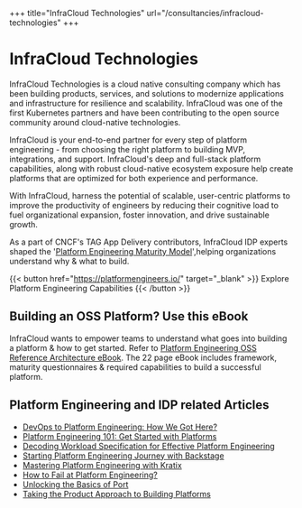 +++
title="InfraCloud Technologies"
url="/consultancies/infracloud-technologies"
+++

# InfraCloud Technologies

InfraCloud Technologies is a cloud native consulting company which has been building products, services, and solutions to modernize applications and infrastructure for resilience and scalability. InfraCloud was one of the first Kubernetes partners and have been contributing to the open source community around cloud-native technologies.

InfraCloud is your end-to-end partner for every step of platform engineering - from choosing the right platform to building MVP, integrations, and support. InfraCloud's deep and full-stack platform capabilities, along with robust cloud-native ecosystem exposure help create platforms that are optimized for both experience and performance.

With InfraCloud, harness the potential of scalable, user-centric platforms to improve the productivity of engineers by reducing their cognitive load to fuel organizational expansion, foster innovation, and drive sustainable growth. 

As a part of CNCF's TAG App Delivery contributors, InfraCloud IDP experts shaped the '[Platform Engineering Maturity Model](https://tag-app-delivery.cncf.io/whitepapers/platform-eng-maturity-model/)',helping organizations understand why & what to build.

{{< button href="https://platformengineers.io/" target="_blank" >}}
Explore Platform Engineering Capabilities
{{< /button >}}


## Building an OSS Platform? Use this eBook

InfraCloud wants to empower teams to understand what goes into building a platform & how to get started. Refer to [Platform Engineering OSS Reference Architecture eBook](https://www.infracloud.io/platform-engineering-reference-architecture-ebook/). The 22 page eBook includes framework, maturity questionnaires & required capabilities to build a successful platform. 


## Platform Engineering and IDP related Articles

* [DevOps to Platform Engineering: How We Got Here?](https://www.infracloud.io/blogs/devops-to-platform-engineering-how-we-got-here/)
* [Platform Engineering 101: Get Started with Platforms](https://www.infracloud.io/blogs/platform-engineering-101/)
* [Decoding Workload Specification for Effective Platform Engineering](https://www.infracloud.io/blogs/decoding-workload-specification-for-effective-platform-engineering/)
* [Starting Platform Engineering Journey with Backstage](https://www.infracloud.io/blogs/starting-platform-engineering-journey-backstage/)
* [Mastering Platform Engineering with Kratix](https://www.infracloud.io/blogs/mastering-platform-engineering-with-kratix/)
* [How to Fail at Platform Engineering?](https://www.infracloud.io/blogs/how-to-fail-at-platform-engineering/)
* [Unlocking the Basics of Port](https://www.infracloud.io/blogs/unlocking-basics-of-port/)
* [Taking the Product Approach to Building Platforms](https://www.infracloud.io/blogs/taking-product-approach-to-building-platforms/)


